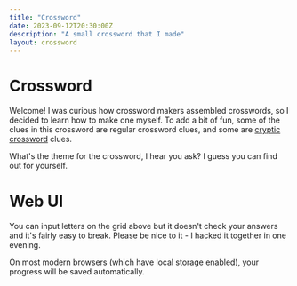 ```yaml
---
title: "Crossword"
date: 2023-09-12T20:30:00Z
description: "A small crossword that I made"
layout: crossword
---
```


# Crossword

Welcome! I was curious how crossword makers assembled crosswords, so I decided to learn how to make one myself. To add a bit of fun, some of the clues in this crossword are regular crossword clues, and some are [cryptic crossword](https://en.wikipedia.org/wiki/Cryptic_crossword) clues.

What's the theme for the crossword, I hear you ask? I guess you can find out for yourself.

# Web UI

You can input letters on the grid above but it doesn't check your answers and it's fairly easy to break. Please be nice to it - I hacked it together in one evening.

On most modern browsers (which have local storage enabled), your progress will be saved automatically.